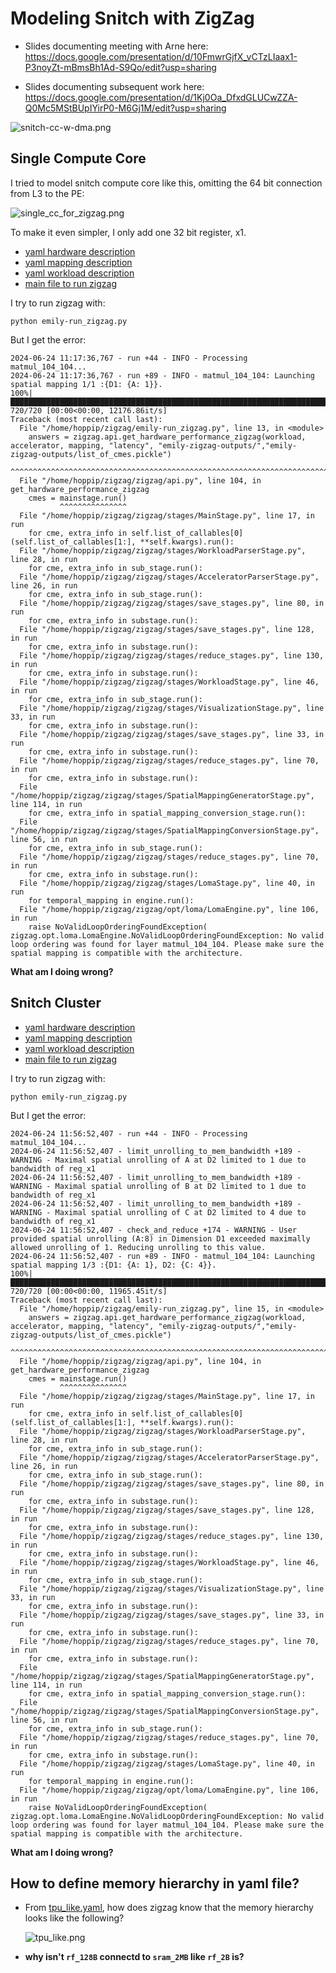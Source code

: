 # Modeling Snitch with ZigZag

- Slides documenting meeting with Arne here: https://docs.google.com/presentation/d/10FmwrGjfX_vCTzLIaax1-P3noyZt-mBmsBh1Ad-S9Qo/edit?usp=sharing

- Slides documenting subsequent work here: https://docs.google.com/presentation/d/1Kj0Oa_DfxdGLUCwZZA-Q0Mc5MStBUpIYirP0-M6Gj1M/edit?usp=sharing

![snitch-cc-w-dma.png](snitch-cc-w-dma.png)

## Single Compute Core

I tried to model snitch compute core like this, omitting the 64 bit connection from L3 to the PE:

![single_cc_for_zigzag.png](./single_cc_for_zigzag.png)

To make it even simpler, I only add one 32 bit register, x1.

- [yaml hardware description](zigzag/inputs/hardware/emily-snitch-riscv32imafd.yaml)
- [yaml mapping description](zigzag/inputs/mapping/emily-snitch-cc-mapping.yaml)
- [yaml workload description](emily-workload.yaml)
- [main file to run zigzag](emily-run_zigzag.py)

I try to run zigzag with:
```
python emily-run_zigzag.py 
```

But I get the error:
```
2024-06-24 11:17:36,767 - run +44 - INFO - Processing  matmul_104_104...
2024-06-24 11:17:36,767 - run +89 - INFO - matmul_104_104: Launching spatial mapping 1/1 :{D1: {A: 1}}.
100%|████████████████████████████████████████████████████████████████████████████████████| 720/720 [00:00<00:00, 12176.86it/s]
Traceback (most recent call last):
  File "/home/hoppip/zigzag/emily-run_zigzag.py", line 13, in <module>
    answers = zigzag.api.get_hardware_performance_zigzag(workload, accelerator, mapping, "latency", "emily-zigzag-outputs/","emily-zigzag-outputs/list_of_cmes.pickle")
              ^^^^^^^^^^^^^^^^^^^^^^^^^^^^^^^^^^^^^^^^^^^^^^^^^^^^^^^^^^^^^^^^^^^^^^^^^^^^^^^^^^^^^^^^^^^^^^^^^^^^^^^^^^^^^^^^^^^^^^^^^^^^^^^^^^^^^^^^^^^^^^^^^^^^^^^^^
  File "/home/hoppip/zigzag/zigzag/api.py", line 104, in get_hardware_performance_zigzag
    cmes = mainstage.run()
           ^^^^^^^^^^^^^^^
  File "/home/hoppip/zigzag/zigzag/stages/MainStage.py", line 17, in run
    for cme, extra_info in self.list_of_callables[0](self.list_of_callables[1:], **self.kwargs).run():
  File "/home/hoppip/zigzag/zigzag/stages/WorkloadParserStage.py", line 28, in run
    for cme, extra_info in sub_stage.run():
  File "/home/hoppip/zigzag/zigzag/stages/AcceleratorParserStage.py", line 26, in run
    for cme, extra_info in sub_stage.run():
  File "/home/hoppip/zigzag/zigzag/stages/save_stages.py", line 80, in run
    for cme, extra_info in substage.run():
  File "/home/hoppip/zigzag/zigzag/stages/save_stages.py", line 128, in run
    for cme, extra_info in substage.run():
  File "/home/hoppip/zigzag/zigzag/stages/reduce_stages.py", line 130, in run
    for cme, extra_info in substage.run():
  File "/home/hoppip/zigzag/zigzag/stages/WorkloadStage.py", line 46, in run
    for cme, extra_info in sub_stage.run():
  File "/home/hoppip/zigzag/zigzag/stages/VisualizationStage.py", line 33, in run
    for cme, extra_info in substage.run():
  File "/home/hoppip/zigzag/zigzag/stages/save_stages.py", line 33, in run
    for cme, extra_info in substage.run():
  File "/home/hoppip/zigzag/zigzag/stages/reduce_stages.py", line 70, in run
    for cme, extra_info in substage.run():
  File "/home/hoppip/zigzag/zigzag/stages/SpatialMappingGeneratorStage.py", line 114, in run
    for cme, extra_info in spatial_mapping_conversion_stage.run():
  File "/home/hoppip/zigzag/zigzag/stages/SpatialMappingConversionStage.py", line 56, in run
    for cme, extra_info in sub_stage.run():
  File "/home/hoppip/zigzag/zigzag/stages/reduce_stages.py", line 70, in run
    for cme, extra_info in substage.run():
  File "/home/hoppip/zigzag/zigzag/stages/LomaStage.py", line 40, in run
    for temporal_mapping in engine.run():
  File "/home/hoppip/zigzag/zigzag/opt/loma/LomaEngine.py", line 106, in run
    raise NoValidLoopOrderingFoundException(
zigzag.opt.loma.LomaEngine.NoValidLoopOrderingFoundException: No valid loop ordering was found for layer matmul_104_104. Please make sure the spatial mapping is compatible with the architecture.
```

**What am I doing wrong?**

## Snitch Cluster

- [yaml hardware description](zigzag/inputs/hardware/emily-snitch-riscv32imafd-cluster.yaml)
- [yaml mapping description](zigzag/inputs/mapping/emily-snitch-cluster-mapping.yaml)
- [yaml workload description](emily-workload.yaml)
- [main file to run zigzag](emily-run_zigzag.py)

I try to run zigzag with:

```
python emily-run_zigzag.py 
```

But I get the error:

```
2024-06-24 11:56:52,407 - run +44 - INFO - Processing  matmul_104_104...
2024-06-24 11:56:52,407 - limit_unrolling_to_mem_bandwidth +189 - WARNING - Maximal spatial unrolling of A at D2 limited to 1 due to bandwidth of reg_x1
2024-06-24 11:56:52,407 - limit_unrolling_to_mem_bandwidth +189 - WARNING - Maximal spatial unrolling of B at D2 limited to 1 due to bandwidth of reg_x1
2024-06-24 11:56:52,407 - limit_unrolling_to_mem_bandwidth +189 - WARNING - Maximal spatial unrolling of C at D2 limited to 4 due to bandwidth of reg_x1
2024-06-24 11:56:52,407 - check_and_reduce +174 - WARNING - User provided spatial unrolling (A:8) in Dimension D1 exceeded maximally allowed unrolling of 1. Reducing unrolling to this value.
2024-06-24 11:56:52,407 - run +89 - INFO - matmul_104_104: Launching spatial mapping 1/3 :{D1: {A: 1}, D2: {C: 4}}.
100%|████████████████████████████████████████████████████████████████████████████████████| 720/720 [00:00<00:00, 11965.45it/s]
Traceback (most recent call last):
  File "/home/hoppip/zigzag/emily-run_zigzag.py", line 15, in <module>
    answers = zigzag.api.get_hardware_performance_zigzag(workload, accelerator, mapping, "latency", "emily-zigzag-outputs/","emily-zigzag-outputs/list_of_cmes.pickle")
              ^^^^^^^^^^^^^^^^^^^^^^^^^^^^^^^^^^^^^^^^^^^^^^^^^^^^^^^^^^^^^^^^^^^^^^^^^^^^^^^^^^^^^^^^^^^^^^^^^^^^^^^^^^^^^^^^^^^^^^^^^^^^^^^^^^^^^^^^^^^^^^^^^^^^^^^^^
  File "/home/hoppip/zigzag/zigzag/api.py", line 104, in get_hardware_performance_zigzag
    cmes = mainstage.run()
           ^^^^^^^^^^^^^^^
  File "/home/hoppip/zigzag/zigzag/stages/MainStage.py", line 17, in run
    for cme, extra_info in self.list_of_callables[0](self.list_of_callables[1:], **self.kwargs).run():
  File "/home/hoppip/zigzag/zigzag/stages/WorkloadParserStage.py", line 28, in run
    for cme, extra_info in sub_stage.run():
  File "/home/hoppip/zigzag/zigzag/stages/AcceleratorParserStage.py", line 26, in run
    for cme, extra_info in sub_stage.run():
  File "/home/hoppip/zigzag/zigzag/stages/save_stages.py", line 80, in run
    for cme, extra_info in substage.run():
  File "/home/hoppip/zigzag/zigzag/stages/save_stages.py", line 128, in run
    for cme, extra_info in substage.run():
  File "/home/hoppip/zigzag/zigzag/stages/reduce_stages.py", line 130, in run
    for cme, extra_info in substage.run():
  File "/home/hoppip/zigzag/zigzag/stages/WorkloadStage.py", line 46, in run
    for cme, extra_info in sub_stage.run():
  File "/home/hoppip/zigzag/zigzag/stages/VisualizationStage.py", line 33, in run
    for cme, extra_info in substage.run():
  File "/home/hoppip/zigzag/zigzag/stages/save_stages.py", line 33, in run
    for cme, extra_info in substage.run():
  File "/home/hoppip/zigzag/zigzag/stages/reduce_stages.py", line 70, in run
    for cme, extra_info in substage.run():
  File "/home/hoppip/zigzag/zigzag/stages/SpatialMappingGeneratorStage.py", line 114, in run
    for cme, extra_info in spatial_mapping_conversion_stage.run():
  File "/home/hoppip/zigzag/zigzag/stages/SpatialMappingConversionStage.py", line 56, in run
    for cme, extra_info in sub_stage.run():
  File "/home/hoppip/zigzag/zigzag/stages/reduce_stages.py", line 70, in run
    for cme, extra_info in substage.run():
  File "/home/hoppip/zigzag/zigzag/stages/LomaStage.py", line 40, in run
    for temporal_mapping in engine.run():
  File "/home/hoppip/zigzag/zigzag/opt/loma/LomaEngine.py", line 106, in run
    raise NoValidLoopOrderingFoundException(
zigzag.opt.loma.LomaEngine.NoValidLoopOrderingFoundException: No valid loop ordering was found for layer matmul_104_104. Please make sure the spatial mapping is compatible with the architecture.
```

**What am I doing wrong?**

## How to define memory hierarchy in yaml file?

- From [tpu_like.yaml](zigzag/inputs/hardware/tpu_like.yaml), how does zigzag know that the memory hierarchy looks like the following?

  ![tpu_like.png](/home/hoppip/zigzag/tpu_like.png)

- **why isn't `rf_128B` connectd to `sram_2MB` like `rf_2B` is?**